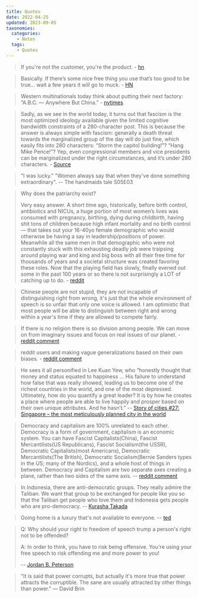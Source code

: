 ```yaml
---
title: Quotes
date: 2022-04-25
updated: 2023-09-05
taxonomies:
  categories:
    - Notes
  tags:
    - Quotes
---
```


> If you're not the customer, you're the product. - [hn](https://news.ycombinator.com/item?id=37353729)

> Basically. If there’s some nice free thing you use that’s too good to be true… wait a few years it will go to muck. - [HN](https://news.ycombinator.com/item?id=36529982)

> Western multinationals today think about putting their next factory: “A.B.C. — Anywhere But China.” - [nytimes](https://www.nytimes.com/2022/11/01/opinion/china-united-states-trade-economy.html)

> Sadly, as we see in the world today, it turns out that fascism is the most optimized ideology available given the limited cognitive bandwidth constraints of a 280-character post. This is because the answer is always simple with fascism: generally a death threat towards the marginalized group of the day will do just fine, which easily fits into 280 characters: “Storm the capitol building!”? “Hang Mike Pence!”? Yep, even congressional members and vice presidents can be marginalized under the right circumstances, and it’s under 280 characters. - [Source](https://ariadne.space/2022/10/27/the-internet-is-broken-due-to-structural-injustice/)

> "I was lucky." "Women always say that when they've done something
> extraordinary". -- The handmaids tale S05E03

> Why does the patriarchy exist?
>
> Very easy answer. A short time ago, historically, before birth control,
> antibiotics and NICUs, a huge portion of most women’s lives was consumed with
> pregnancy, birthing, dying during childbirth, having shit tons of children
> because high infant mortality and no birth control— that takes out your
> 16-40yo female demographic who would otherwise be having a say in
> leadership/positions of power. Meanwhile all the same men in that demographic
> who were not constantly stuck with this exhausting deadly job were traipsing
> around playing war and king and big boss with all their free time for
> thousands of years and a societal structure was created favoring these roles.
> Now that the playing field has slowly, finally evened out some in the past 100
> years or so there is not surprisingly a LOT of catching up to do. -
> [reddit](https://www.reddit.com/r/AskFeminists/comments/t9hxf7/comment/hzuhg82/?context=3)

> Chinese people are not stupid, they are not incapable of distinguishing right
> from wrong, it's just that the whole environment of speech is so unfair that
> only one voice is allowed. I am optimistic that most people will be able to
> distinguish between right and wrong within a year's time if they are allowed
> to compete fairly.

> If there is no religion there is so division among people. We can move on from
> imaginary issues and focus on real issues of our planet. -
> [reddit comment](https://old.reddit.com/r/IAmA/comments/58h5pd/im_amani_the_founder_of_the_largest_online/d91m2fb/)

> reddit users and making vague generalizations based on their own biases. -
> [reddit comment](https://old.reddit.com/r/IAmA/comments/ut7yj0/im_bill_gates_cochair_of_the_bill_and_melinda/i992tkz/)

> He sees it all personified in Lee Kuan Yew, who “honestly thought that money
> and status equated to happiness … His failure to understand how false that was
> really showed, leading us to become one of the richest countries in the world,
> and one of the most depressed. Ultimately, how do you quantify a great leader?
> It is by how he creates a place where people are able to live happily and
> prosper based on their own unique attributes. And he hasn’t.” --
> [Story of cities #27: Singapore – the most meticulously planned city in the world](https://www.theguardian.com/cities/2016/apr/21/story-cities-singapore-carefully-planned-lee-kuan-yew)

> Democracy and capitalism are 100% unrelated to each other. Democracy is a form
> of government, capitalism is an economic system. You can have Fascist
> Capitalists(China), Fascist Mercantilists(US Republicans), Fascist
> Socialism(the USSR), Democratic Capitalists(most Americans), Democratic
> Mercantilists(The British), Democratic Socialism(Bernie Sanders types in the
> US; many of the Nordics), and a whole host of things in between. Democracy and
> Capitalism are two separate axes creating a plane, rather than two sides of
> the same axis. --
> [reddit comment](https://www.reddit.com/r/Ask_Politics/comments/uleb6a/comment/i7xh2x0/?utm_source=reddit&utm_medium=web2x&context=3)

<!-- more -->

> In Indonesia, there are anti-democratic groups. They really admire the
> Taliban. We want that group to be exchanged for people like you so that the
> Taliban get people who love them and Indonesia gets people who are
> pro-democracy. --
> [Kurasha Takada](https://www.youtube.com/watch?v=AMH4gflo4_Y)

> Going home is a luxury that's not available to everyone. --
> [ted](https://www.youtube.com/watch?v=HBbBs1ohZtI)

> Q: Why should your right to freedom of speech trump a person's right not to be
> offended?
>
> A: In order to think, you have to risk being offensive. You're using your free
> speech to risk offending me and more power to you!
>
> -- [Jordan B. Peterson](https://www.youtube.com/watch?v=8wLCmDtCDAM)

> "It is said that power corrupts, but actually it's more true that power
> attracts the corruptible. The sane are usually attracted by other things than
> power." — David Brin
